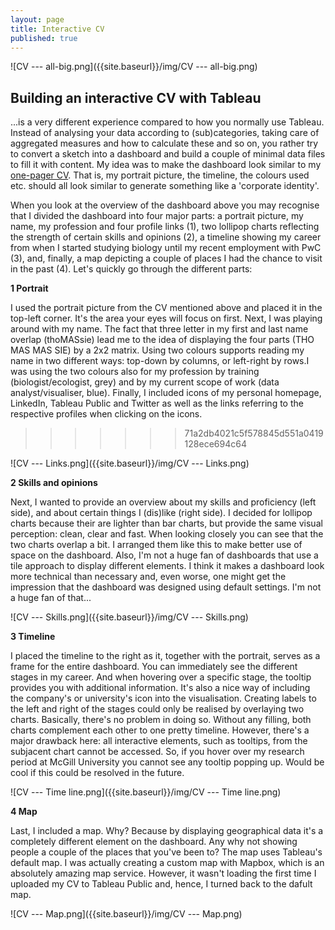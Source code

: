 ```yaml
---
layout: page
title: Interactive CV
published: true
---
```

![CV --- all-big.png]({{site.baseurl}}/img/CV --- all-big.png)


## Building an interactive CV with Tableau

...is a very different experience compared to how you normally use Tableau. Instead of analysing your data according to (sub)categories, taking care of aggregated measures and how to calculate these and so on, you rather try to convert a sketch into a dashboard and build a couple of minimal data files to fill it with content. My idea was to make the dashboard look similar to my [one-pager CV](https://thomassie.me/CV_Summary___Thomas_Massie.pdf). That is, my portrait picture, the timeline, the colours used etc. should all look similar to generate something like a 'corporate identity'.

When you look at the overview of the dashboard above you may recognise that I divided the dashboard into four major parts: a portrait picture, my name, my profession and four profile links (1), two lollipop charts reflecting the strength of certain skills and opinions (2), a timeline showing my career from when I started studying biology until my recent employment with PwC (3), and, finally, a map depicting a couple of places I had the chance to visit in the past (4). Let's quickly go through the different parts:


**1 Portrait**

I used the portrait picture from the CV mentioned above and placed it in the top-left corner. It's the area your eyes will focus on first. Next, I was playing around with my name. The fact that three letter in my first and last name overlap (thoMASsie) lead me to the idea of displaying the four parts (THO MAS MAS SIE) by a 2x2 matrix. Using two colours supports reading my name in two different ways: top-down by columns, or left-right by rows.I was using the two colours also for my profession by training (biologist/ecologist, grey) and by my current scope of work (data analyst/visualiser, blue).
Finally, I included icons of my personal homepage, LinkedIn, Tableau Public and Twitter as well as the links referring to the respective profiles when clicking on the icons.
>>>>>>> 71a2db4021c5f578845d551a0419128ece694c64

![CV --- Links.png]({{site.baseurl}}/img/CV --- Links.png)


**2 Skills and opinions**

Next, I wanted to provide an overview about my skills and proficiency (left side), and about certain things I (dis)like (right side). I decided for lollipop charts because their are lighter than bar charts, but provide the same visual perception: clean, clear and fast. When looking closely you can see that the two charts overlap a bit. I arranged them like this to make better use of space on the dashboard. Also, I'm not a huge fan of dashboards that use a tile approach to display different elements. I think it makes a dashboard look more technical than necessary and, even worse, one might get the impression that the dashboard was designed using default settings. I'm not a huge fan of that...

![CV --- Skills.png]({{site.baseurl}}/img/CV --- Skills.png)


**3 Timeline**

I placed the timeline to the right as it, together with the portrait, serves as a frame for the entire dashboard. You can immediately see the different stages in my career. And when hovering over a specific stage, the tooltip provides you with additional information. It's also a nice way of including the company's or university's icon into the visualisation.
Creating labels to the left and right of the stages could only be realised by overlaying two charts. Basically, there's no problem in doing so. Without any filling, both charts complement each other to one pretty timeline. However, there's a major drawback here: all interactive elements, such as tooltips, from the subjacent chart cannot be accessed. So, if you hover over my research period at McGill University you cannot see any tooltip popping up. Would be cool if this could be resolved in the future.

![CV --- Time line.png]({{site.baseurl}}/img/CV --- Time line.png)


**4 Map**

Last, I included a map. Why? Because by displaying geographical data it's a completely different element on the dashboard. Any why not showing people a couple of the places that you've been to?
The map uses Tableau's default map. I was actually creating a custom map with Mapbox, which is an absolutely amazing map service. However, it wasn't loading the first time I uploaded my CV to Tableau Public and, hence, I turned back to the dafult map.

![CV --- Map.png]({{site.baseurl}}/img/CV --- Map.png)
